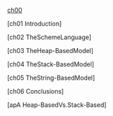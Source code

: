 
[ch00](chapters/ch00.md)

[ch01 Introduction]

[ch02 TheSchemeLanguage]

[ch03 TheHeap-BasedModel]

[ch04 TheStack-BasedModel]

[ch05 TheString-BasedModel]

[ch06 Conclusions]

[apA Heap-BasedVs.Stack-Based]

